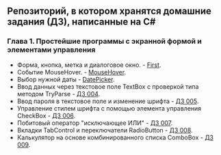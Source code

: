 ## Репозиторий, в котором хранятся домашние задания (ДЗ), написанные на C#

### Глава 1. Простейшие программы с экранной формой и элементами управления
* Форма, кнопка, метка и диалоговое окно. - [First](https://github.com/GhostBasenji/homeworks/tree/master/First).
* Событие MouseHover. - [MouseHover](https://github.com/GhostBasenji/homeworks/tree/master/MouseHover).
* Выбор нужной даты - [DatePicker](https://github.com/GhostBasenji/homeworks/tree/master/DatePicker).
* Ввод данных через текстовое поле TextBox с проверкой типа методом TryParse - [ДЗ 004](https://github.com/GhostBasenji/homeworks/tree/master/Root).
* Ввод пароля в текстовое поле и изменение шрифта - [ДЗ 005](https://github.com/GhostBasenji/homeworks/tree/master/Passport).
* Управление стилем шрифта с помощью элемента управления CheckBox - [ДЗ 006](https://github.com/GhostBasenji/homeworks/tree/master/CheckBox).
* Побитовый оператор "исключающее ИЛИ" - [ДЗ 007](https://github.com/GhostBasenji/homeworks/tree/master/CheckBox2).
* Вкладки TabControl и переключатели RadioButton - [ДЗ 008](https://github.com/GhostBasenji/homeworks/tree/master/Tabs).
* Калькулятор на основе комбинированного списка ComboBox - [ДЗ 009](https://github.com/GhostBasenji/homeworks/tree/master/ComboBoxCalc).